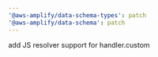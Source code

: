 ```yaml
---
'@aws-amplify/data-schema-types': patch
'@aws-amplify/data-schema': patch
---
```


add JS resolver support for handler.custom
